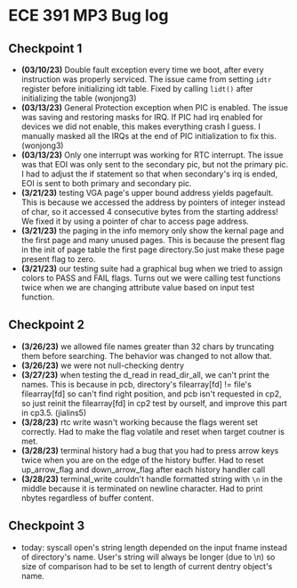 # ECE 391 MP3 Bug log

## Checkpoint 1

- **(03/10/23)** Double fault exception every time we boot, after every instruction was properly serviced. The issue came from setting `idtr` register before initializing idt table. Fixed by calling `lidt()` after initializing the table (wonjong3)
- **(03/13/23)** General Protection exception when PIC is enabled. The issue was saving and restoring masks for IRQ. If PIC had irq enabled for devices we did not enable, this makes everything crash I guess. I manually masked all the IRQs at the end of PIC initialization to fix this. (wonjong3)
- **(03/13/23)** Only one interrupt was working for RTC interrupt. The issue was that EOI was only sent to the secondary pic, but not the primary pic. I had to adjust the if statement so that when secondary's irq is ended, EOI is sent to both primary and secondary pic.
- **(3/21/23)** testing VGA page's upper bound address yields pagefault. This is because we accessed the address by pointers of integer instead of char, so it accessed 4 consecutive bytes from the starting address! We fixed it by using a pointer of char to access page address.
- **(3/21/23)** the paging in the info memory only show the kernal page and the first page  and many unused pages. This is because the present flag in the init of page table the first page directory.So just make these page present flag to zero.
- **(3/21/23)** our testing suite had a graphical bug when we tried to assign colors to PASS and FAIL flags. Turns out we were calling test functions twice when we are changing attribute value based on input test function.

## Checkpoint 2

- **(3/26/23)** we allowed file names greater than 32 chars by truncating them before searching. The behavior was changed to not allow that.
- **(3/26/23)** we were not null-checking dentry
- **(3/27/23)** when testing the d_read in read_dir_all, we can't print the names. This is because in pcb, directory's filearray[fd] != file's filearray[fd] so can't find right position, and pcb isn't requested in cp2, so just reinit the filearray[fd] in cp2 test by ourself, and improve this part in cp3.5. (jialins5)
- **(3/28/23)** rtc write wasn't working because the flags werent set correctly. Had to make the flag volatile and reset when target coutner is met.
- **(3/28/23)** terminal history had a bug that you had to press arrow keys twice when you are on the edge of the history buffer. Had to reset up_arrow_flag and down_arrow_flag after each history handler call
- **(3/28/23)** terminal_write couldn't handle formatted string with `\n` in the middle because it is terminated on newline character. Had to print nbytes regardless of buffer content.


## Checkpoint 3

- today: syscall open's string length depended on the input fname instead of directory's name. User's string will always be longer (due to \n) so size of comparison had to be set to length of current dentry object's name.